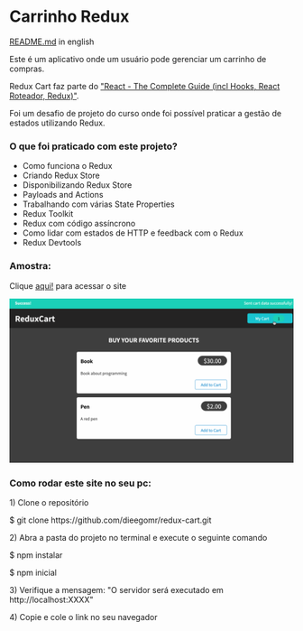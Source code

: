 <h1>Carrinho Redux</h1>

<p><a href="https://github.com/dieegomr/redux-cart/blob/main/README.md">README.md</a> in english</p>
<p>
Este é um aplicativo onde um usuário pode gerenciar um carrinho de compras.</p>
<p>Redux Cart faz parte do <a href="https://www.udemy.com/course/react-the-complete-guide-incl-redux/">"React - The Complete Guide (incl Hooks, React Roteador, Redux)"</a>.</p>
<p>Foi um desafio de projeto do curso onde foi possível praticar a gestão de estados utilizando Redux.
</p>

<h3>O que foi praticado com este projeto?</h3>
<ul>
<li>Como funciona o Redux</li>
<li>Criando Redux Store</li>
<li>Disponibilizando Redux Store</li>
<li>Payloads and Actions</li>
<li>Trabalhando com várias State Properties</li>
<li>Redux Toolkit</li>
<li>Redux com código assíncrono</li>
<li>Como lidar com estados de HTTP e feedback com o Redux</li>
<li>Redux Devtools</li>
</ul>

<h3>Amostra:</h3>
<p>Clique <a href="https://carrinho-redux.netlify.app" target="_blank">aqui!</a> para acessar o site</p>
<img src="./public/redux-app.gif" alt="gif do site" largura="800" altura="500">

<h3>Como rodar este site no seu pc:</h3>

<p> 1) Clone o repositório </p>
<p> $ git clone https://github.com/dieegomr/redux-cart.git</p>
<p> 2) Abra a pasta do projeto no terminal e execute o seguinte comando</p>
<p> $ npm instalar</p>
<p> $ npm inicial</p>
<p> 3) Verifique a mensagem: "O servidor será executado em http://localhost:XXXX"</p>
<p> 4) Copie e cole o link no seu navegador</p>
